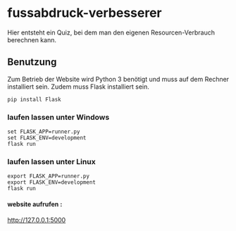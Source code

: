 # fussabdruck-verbesserer
Hier entsteht ein Quiz, bei dem man den eigenen Resourcen-Verbrauch berechnen kann.

## Benutzung 

Zum Betrieb der Website wird Python 3 benötigt und muss auf dem Rechner installiert sein.
Zudem muss Flask installiert sein.

    pip install Flask 

### laufen lassen unter Windows 

    set FLASK_APP=runner.py
    set FLASK_ENV=development
    flask run

### laufen lassen unter Linux

    export FLASK_APP=runner.py
    export FLASK_ENV=development
    flask run

#### website aufrufen :
http://127.0.0.1:5000
